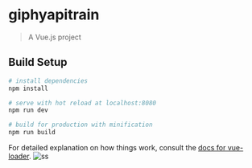 # giphyapitrain

> A Vue.js project

## Build Setup

``` bash
# install dependencies
npm install

# serve with hot reload at localhost:8080
npm run dev

# build for production with minification
npm run build
```

For detailed explanation on how things work, consult the [docs for vue-loader](http://vuejs.github.io/vue-loader).
![ss](https://user-images.githubusercontent.com/22790764/37362855-74bc99ea-2707-11e8-9997-7e4585c34922.png)
